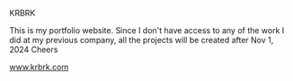 KRBRK

This is my portfolio website.
Since I don't have access to any of the work I did at my previous company, all the projects will be created after Nov 1, 2024
Cheers

www.krbrk.com
